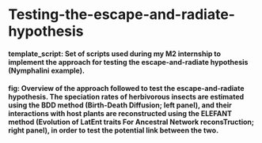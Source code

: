 # Testing-the-escape-and-radiate-hypothesis

#### template_script: Set of scripts used during my M2 internship to implement the approach for testing the escape-and-radiate hypothesis (Nymphalini example).

#### fig: Overview of the approach followed to test the escape-and-radiate hypothesis. The speciation rates of herbivorous insects are estimated using the BDD method (Birth-Death Diffusion; left panel), and their interactions with host plants are reconstructed using the ELEFANT method (Evolution of LatEnt traits For Ancestral Network reconsTruction; right panel), in order to test the potential link between the two.
